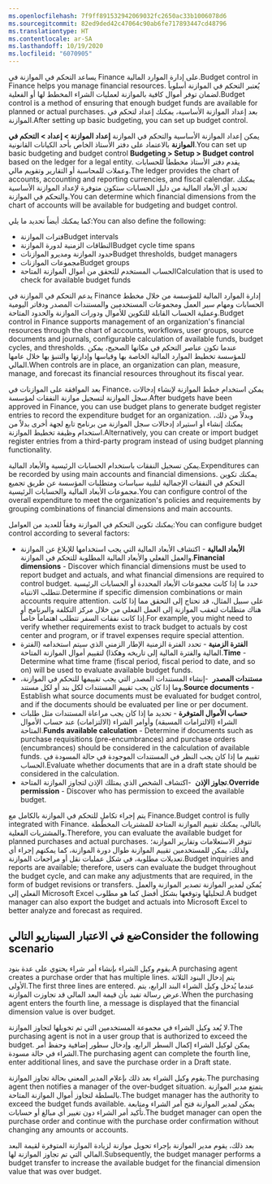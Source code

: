 ```yaml
---
ms.openlocfilehash: 7f9ff891532942069032fc2650ac33b1006078d6
ms.sourcegitcommit: 82ed9ded42c47064c90ab6fe717893447cd48796
ms.translationtype: HT
ms.contentlocale: ar-SA
ms.lasthandoff: 10/19/2020
ms.locfileid: "6070905"
---
```

<span data-ttu-id="87e4a-101">يساعد التحكم في الموازنة في Finance على إدارة الموارد المالية.</span><span class="sxs-lookup"><span data-stu-id="87e4a-101">Budget control in Finance helps you manage financial resources.</span></span> <span data-ttu-id="87e4a-102">يُعتبر التحكم في الموازنة أسلوباً لضمان توفر أموال كافية بالموازنة لعمليات الشراء المخطط لها أو الفعلية.</span><span class="sxs-lookup"><span data-stu-id="87e4a-102">Budget control is a method of ensuring that enough budget funds are available for planned or actual purchases.</span></span> <span data-ttu-id="87e4a-103">بعد إعداد الموازنة الأساسية، يمكنك إعداد لتحكم في الموازنة.</span><span class="sxs-lookup"><span data-stu-id="87e4a-103">After setting up basic budgeting, you can set up budget control.</span></span>

<span data-ttu-id="87e4a-104">يمكن إعداد الموازنة الأساسية والتحكم في الموازنة **إعداد الموازنة > إعداد > التحكم في الموازنة** بالاعتماد على دفتر الأستاذ الخاص بأحد الكيانات القانونية.</span><span class="sxs-lookup"><span data-stu-id="87e4a-104">You can set up basic budgeting and budget control **Budgeting > Setup > Budget control** based on the ledger for a legal entity.</span></span> <span data-ttu-id="87e4a-105">يقدم دفتر الأستاذ مخططاً للحسابات وعملات للمحاسبة أو التقارير‬ وتقويم مالي.</span><span class="sxs-lookup"><span data-stu-id="87e4a-105">The ledger provides the chart of accounts, accounting and reporting currencies, and fiscal calendar.</span></span> <span data-ttu-id="87e4a-106">يمكنك تحديد أي الأبعاد المالية من دليل الحسابات ستكون متوفرة لإعداد الموازنة الأساسية والتحكم في الموازنة.</span><span class="sxs-lookup"><span data-stu-id="87e4a-106">You can determine which financial dimensions from the chart of accounts will be available for budgeting and budget control.</span></span>

<span data-ttu-id="87e4a-107">كما يمكنك أيضاً تحديد ما يلي:</span><span class="sxs-lookup"><span data-stu-id="87e4a-107">You can also define the following:</span></span>

-   <span data-ttu-id="87e4a-108">فترات الموازنة</span><span class="sxs-lookup"><span data-stu-id="87e4a-108">Budget intervals</span></span>
-   <span data-ttu-id="87e4a-109">النطاقات الزمنية لدورة الموازنة</span><span class="sxs-lookup"><span data-stu-id="87e4a-109">Budget cycle time spans</span></span>
-   <span data-ttu-id="87e4a-110">حدود الموازنة ومديرو الموازنات</span><span class="sxs-lookup"><span data-stu-id="87e4a-110">Budget thresholds, budget managers</span></span>
-   <span data-ttu-id="87e4a-111">مجموعات الموازنات</span><span class="sxs-lookup"><span data-stu-id="87e4a-111">Budget groups</span></span>
-   <span data-ttu-id="87e4a-112">الحساب المستخدم للتحقق من أموال الموازنة المتاحة</span><span class="sxs-lookup"><span data-stu-id="87e4a-112">Calculation that is used to check for available budget funds</span></span>

<span data-ttu-id="87e4a-113">يدعم التحكم في الموازنة في Finance إدارة الموارد المالية للمؤسسة من خلال مخطط الحسابات ومهام سير العمل ومجموعات المستخدمين والمستندات المصدر ودفاتر اليومية وعملية الحساب القابلة للتكوين للأموال ودورات الموازنة والحدود المتاحة.</span><span class="sxs-lookup"><span data-stu-id="87e4a-113">Budget control in Finance supports management of an organization's financial resources through the chart of accounts, workflows, user groups, source documents and journals, configurable calculation of available funds, budget cycles, and thresholds.</span></span> <span data-ttu-id="87e4a-114">عندما تكون عناصر التحكم في مكانها الصحيح، يمكن للمؤسسة تخطيط الموارد المالية الخاصة بها وقياسها وإدارتها والتنبؤ بها خلال عامها المالي.</span><span class="sxs-lookup"><span data-stu-id="87e4a-114">When controls are in place, an organization can plan, measure, manage, and forecast its financial resources throughout its fiscal year.</span></span>

<span data-ttu-id="87e4a-115">بعد الموافقة على الموازنات في Finance، يمكن استخدام خطط الموازنة لإنشاء إدخالات سجل الموازنة لتسجيل موازنة النفقات لمؤسسة.</span><span class="sxs-lookup"><span data-stu-id="87e4a-115">After budgets have been approved in Finance, you can use budget plans to generate budget register entries to record the expenditure budget for an organization.</span></span> <span data-ttu-id="87e4a-116">وبدلاً من ذلك، يمكنك إنشاء أو استيراد إدخالات سجل الموازنة من برنامج تابع لجهة أخرى بدلاً من استخدام وظيفة تخطيط الموازنة.</span><span class="sxs-lookup"><span data-stu-id="87e4a-116">Alternatively, you can create or import budget register entries from a third-party program instead of using budget planning functionality.</span></span>

<span data-ttu-id="87e4a-117">يمكن تسجيل النفقات باستخدام الحسابات الرئيسية والأبعاد المالية.</span><span class="sxs-lookup"><span data-stu-id="87e4a-117">Expenditures can be recorded by using main accounts and financial dimensions.</span></span> <span data-ttu-id="87e4a-118">يمكنك تكوين التحكم في النفقات الإجمالية لتلبية سياسات ومتطلبات المؤسسة عن طريق تجميع مجموعات الأبعاد المالية والحسابات الرئيسية.</span><span class="sxs-lookup"><span data-stu-id="87e4a-118">You can configure control of the overall expenditure to meet the organization's policies and requirements by grouping combinations of financial dimensions and main accounts.</span></span>

<span data-ttu-id="87e4a-119">يمكنك تكوين التحكم في الموازنة وفقاً للعديد من العوامل:</span><span class="sxs-lookup"><span data-stu-id="87e4a-119">You can configure budget control according to several factors:</span></span>

-   <span data-ttu-id="87e4a-120">**الأبعاد المالية** - اكتشاف الأبعاد المالية التي يجب استخدامها للإبلاغ عن الموازنة والعمل الفعلي والأبعاد المالية المطلوبة للتحكم في الموازنة.</span><span class="sxs-lookup"><span data-stu-id="87e4a-120">**Financial dimensions** - Discover which financial dimensions must be used to report budget and actuals, and what financial dimensions are required to control budget.</span></span> <span data-ttu-id="87e4a-121">حدد ما إذا كانت مجموعات الأبعاد المحددة أو الحسابات الرئيسية تتطلب الانتباه.</span><span class="sxs-lookup"><span data-stu-id="87e4a-121">Determine if specific dimension combinations or main accounts require attention.</span></span> <span data-ttu-id="87e4a-122">على سبيل المثال، قد تحتاج إلى التحقق مما إذا كانت هناك متطلبات لتعقب الموازنة إلى العمل الفعلي من خلال مركز التكلفة والبرنامج أو إذا كانت نفقات السفر تتطلب اهتماماً خاصاً.</span><span class="sxs-lookup"><span data-stu-id="87e4a-122">For example, you might need to verify whether requirements exist to track budget to actuals by cost center and program, or if travel expenses require special attention.</span></span>
-   <span data-ttu-id="87e4a-123">**الفترة الزمنية** - تحدد الفترة الزمنية الإطار الزمني الذي سيتم استخدامه (الفترة المالية والفترة المالية إلى تاريخه وهكذا) لتقييم أموال الموازنة المتاحة.</span><span class="sxs-lookup"><span data-stu-id="87e4a-123">**Time** - Determine what time frame (fiscal period, fiscal period to date, and so on) will be used to evaluate available budget funds.</span></span>
-   <span data-ttu-id="87e4a-124">**مستندات المصدر**  -إنشاء المستندات المصدر التي يجب تقييمها للتحكم في الموازنة، وما إذا كان يجب تقييم المستندات لكل بند أو لكل مستند.</span><span class="sxs-lookup"><span data-stu-id="87e4a-124">**Source documents** - Establish what source documents must be evaluated for budget control, and if the documents should be evaluated per line or per document.</span></span>
-   <span data-ttu-id="87e4a-125">**حساب الأموال المتوفرة** - تحديد ما إذا كان يجب مراعاة المستندات مثل طلبات الشراء (الالتزامات المسبقة) وأوامر الشراء (الالتزامات) عند حساب الأموال المتاحة.</span><span class="sxs-lookup"><span data-stu-id="87e4a-125">**Funds available calculation** - Determine if documents such as purchase requisitions (pre-encumbrances) and purchase orders (encumbrances) should be considered in the calculation of available funds.</span></span> <span data-ttu-id="87e4a-126">تقييم ما إذا كان يجب النظر في المستندات الموجودة في حالة المسودة في الحساب.</span><span class="sxs-lookup"><span data-stu-id="87e4a-126">Evaluate whether documents that are in a draft state should be considered in the calculation.</span></span>
-   <span data-ttu-id="87e4a-127">**تجاوز الإذن**  -اكتشاف الشخص الذي يمتلك الإذن لتجاوز الموازنة المتاحة.</span><span class="sxs-lookup"><span data-stu-id="87e4a-127">**Override permission** - Discover who has permission to exceed the available budget.</span></span>

<span data-ttu-id="87e4a-128">يتم إجراء تكاملٍ للتحكم في الموازنة بالكامل مع Finance.</span><span class="sxs-lookup"><span data-stu-id="87e4a-128">Budget control is fully integrated with Finance.</span></span>
<span data-ttu-id="87e4a-129">بالتالي، يمكنك تقييم الموازنة المتاحة للمشتريات المخططة والمشتريات الفعلية.</span><span class="sxs-lookup"><span data-stu-id="87e4a-129">Therefore, you can evaluate the available budget for planned purchases and actual purchases.</span></span> <span data-ttu-id="87e4a-130">تتوفر الاستعلامات وتقارير الموازنة؛ ولذلك، يمكن للمستخدمين تقييم الموازنة طوال دورة الموازنة، كما يمكنهم إجراء أي تعديلات مطلوبة، في شكل عمليات نقل أو مراجعات الموازنة.</span><span class="sxs-lookup"><span data-stu-id="87e4a-130">Budget inquiries and reports are available; therefore, users can evaluate the budget throughout the budget cycle, and can make any adjustments that are required, in the form of budget revisions or transfers.</span></span> <span data-ttu-id="87e4a-131">يُمكن لمدير الموازنة تصدير الموازنة والعمل الفعلي إلى Microsoft Excel لتحليلها وتوقعها بشكل أفضل كما هو مطلوب.</span><span class="sxs-lookup"><span data-stu-id="87e4a-131">A budget manager can also export the budget and actuals into Microsoft Excel to better analyze and forecast as required.</span></span>

## <a name="consider-the-following-scenario"></a><span data-ttu-id="87e4a-132">ضع في الاعتبار السيناريو التالي</span><span class="sxs-lookup"><span data-stu-id="87e4a-132">Consider the following scenario</span></span>

<span data-ttu-id="87e4a-133">يقوم وكيل الشراء بإنشاء أمر شراء يحتوي على عدة بنود.</span><span class="sxs-lookup"><span data-stu-id="87e4a-133">A purchasing agent creates a purchase order that has multiple lines.</span></span> <span data-ttu-id="87e4a-134">يتم إدخال البنود الثلاثة الأولى.</span><span class="sxs-lookup"><span data-stu-id="87e4a-134">The first three lines are entered.</span></span> <span data-ttu-id="87e4a-135">عندما يُدخل وكيل الشراء البند الرابع، يتم عرض رسالة تفيد بأن قيمة البعد المالي قد تجاوزت الموازنة.</span><span class="sxs-lookup"><span data-stu-id="87e4a-135">When the purchasing agent enters the fourth line, a message is displayed that the financial dimension value is over budget.</span></span>

<span data-ttu-id="87e4a-136">لا يُعد وكيل الشراء في مجموعة المستخدمين التي تم تخويلها لتجاوز الموازنة.</span><span class="sxs-lookup"><span data-stu-id="87e4a-136">The purchasing agent is not in a user group that is authorized to exceed the budget.</span></span> <span data-ttu-id="87e4a-137">يمكن لوكيل الشراء إكمال السطر الرابع، وإدخال سطور إضافية وحفظ أمر الشراء في حالة مسودة.</span><span class="sxs-lookup"><span data-stu-id="87e4a-137">The purchasing agent can complete the fourth line, enter additional lines, and save the purchase order in a Draft state.</span></span>

<span data-ttu-id="87e4a-138">يقوم وكيل الشراء بعد ذلك بإعلام المدير المعني بحالة تجاوز الموازنة.</span><span class="sxs-lookup"><span data-stu-id="87e4a-138">The purchasing agent then notifies a manager of the over-budget situation.</span></span> <span data-ttu-id="87e4a-139">يتمتع مدير الموازنة بالسلطة لتجاوز أموال الموازنة المتاحة.</span><span class="sxs-lookup"><span data-stu-id="87e4a-139">The budget manager has the authority to exceed the budget funds available.</span></span> <span data-ttu-id="87e4a-140">يمكن لمدير الموازنة فتح أمر الشراء ومتابعة تأكيد أمر الشراء دون تغيير أي مبالغ أو حسابات.</span><span class="sxs-lookup"><span data-stu-id="87e4a-140">The budget manager can open the purchase order and continue with the purchase order confirmation without changing any amounts or accounts.</span></span>

<span data-ttu-id="87e4a-141">بعد ذلك، يقوم مدير الموازنة بإجراء تحويل موازنة لزيادة الموازنة المتوفرة لقيمة البعد المالي التي تم تجاوز الموازنة لها.</span><span class="sxs-lookup"><span data-stu-id="87e4a-141">Subsequently, the budget manager performs a budget transfer to increase the available budget for the financial dimension value that was over budget.</span></span>
